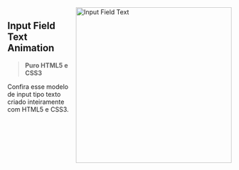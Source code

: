 <img src="" min-width="350px" max-width="350px" width="350px" align="right" alt="Input Field Text">

## **Input Field Text Animation** <br>

> <strong>Puro HTML5 e CSS3</strong>

Confira esse modelo de input tipo texto criado inteiramente com HTML5 e CSS3.